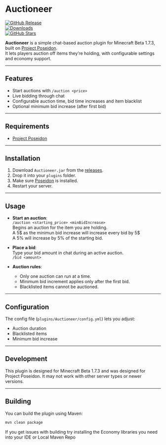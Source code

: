 # Auctioneer

[![GitHub Release](https://img.shields.io/github/v/release/Garsooon/Auctioneer?label=release)](https://github.com/Garsooon/Auctioneer/releases/latest)  
[![Downloads](https://img.shields.io/github/downloads/Garsooon/Auctioneer/total.svg?style=flat)](https://github.com/Garsooon/Auctioneer/releases)  
[![GitHub Stars](https://img.shields.io/github/stars/Garsooon/Auctioneer?style=social)](https://github.com/Garsooon/Auctioneer/stargazers)

**Auctioneer** is a simple chat-based auction plugin for Minecraft Beta 1.7.3, built on [Project Poseidon](https://github.com/retromcorg/Project-Poseidon).  
It lets players auction off items they’re holding, with configurable settings and economy support.

---

## Features

- Start auctions with `/auction <price>`
- Live bidding through chat
- Configurable auction time, bid time increases and item blacklist
- Optional minimum bid increase (after first bid)

---

## Requirements

- [Project Poseidon](https://github.com/retromcorg/Project-Poseidon)

---

## Installation

1. Download `Auctioneer.jar` from the [releases](https://github.com/Garsooon/Auctioneer/releases).
2. Drop it into your `plugins` folder.
3. Make sure [Poseidon](https://github.com/retromcorg/Project-Poseidon) is installed.
4. Restart your server.

---

## Usage

- **Start an auction**:  
  `/auction <starting_price> <minBidIncrease>`  
  Begins an auction for the item you are holding.</br>
  A 5$ as the minimun bid increase will increase every bid by 5$</br>
  A 5% will increase by 5% of the starting bid.

- **Place a bid**:  
  Type your bid amount in chat during an active auction.</br>
  `/bid <amount>`

- **Auction rules**:
  - Only one auction can run at a time.
  - Minimum bid increment applies only after the first bid.
  - Blacklisted items cannot be auctioned.

---

## Configuration

The config file (`plugins/Auctioneer/config.yml`) lets you adjust:

- Auction duration  
- Blacklisted items  
- Minimum bid increase

---

## Development

This plugin is designed for Minecraft Beta 1.7.3 and was designed for Project Poseidon. It may not work with other server types or newer versions.

---

## Building

You can build the plugin using Maven:

```bash
mvn clean package
```
If you get issues with building try installing the Economy libraries you need into your IDE or Local Maven Repo
